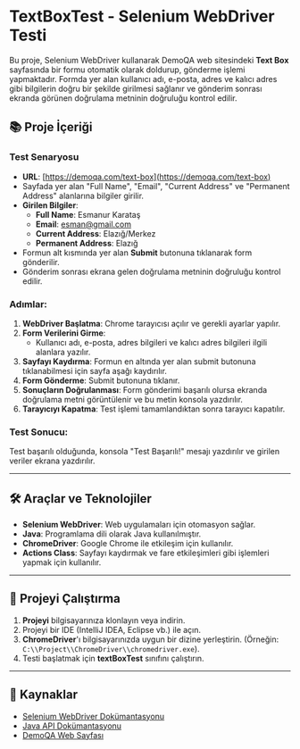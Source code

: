 # TextBoxTest - Selenium WebDriver Testi

Bu proje, Selenium WebDriver kullanarak DemoQA web sitesindeki **Text Box** sayfasında bir formu otomatik olarak doldurup, gönderme işlemi yapmaktadır. Formda yer alan kullanıcı adı, e-posta, adres ve kalıcı adres gibi bilgilerin doğru bir şekilde girilmesi sağlanır ve gönderim sonrası ekranda görünen doğrulama metninin doğruluğu kontrol edilir.

## 📚 Proje İçeriği

### **Test Senaryosu**
- **URL**: [https://demoqa.com/text-box](https://demoqa.com/text-box)
- Sayfada yer alan "Full Name", "Email", "Current Address" ve "Permanent Address" alanlarına bilgiler girilir.
- **Girilen Bilgiler**:
  - **Full Name**: Esmanur Karataş
  - **Email**: esman@gmail.com
  - **Current Address**: Elazığ/Merkez
  - **Permanent Address**: Elazığ
- Formun alt kısmında yer alan **Submit** butonuna tıklanarak form gönderilir.
- Gönderim sonrası ekrana gelen doğrulama metninin doğruluğu kontrol edilir.

### **Adımlar**:
1. **WebDriver Başlatma**: Chrome tarayıcısı açılır ve gerekli ayarlar yapılır.
2. **Form Verilerini Girme**: 
   - Kullanıcı adı, e-posta, adres bilgileri ve kalıcı adres bilgileri ilgili alanlara yazılır.
3. **Sayfayı Kaydırma**: Formun en altında yer alan submit butonuna tıklanabilmesi için sayfa aşağı kaydırılır.
4. **Form Gönderme**: Submit butonuna tıklanır.
5. **Sonuçların Doğrulanması**: Form gönderimi başarılı olursa ekranda doğrulama metni görüntülenir ve bu metin konsola yazdırılır.
6. **Tarayıcıyı Kapatma**: Test işlemi tamamlandıktan sonra tarayıcı kapatılır.

### **Test Sonucu**:
Test başarılı olduğunda, konsola "Test Başarılı!" mesajı yazdırılır ve girilen veriler ekrana yazdırılır.

---

## 🛠️ Araçlar ve Teknolojiler

- **Selenium WebDriver**: Web uygulamaları için otomasyon sağlar.
- **Java**: Programlama dili olarak Java kullanılmıştır.
- **ChromeDriver**: Google Chrome ile etkileşim için kullanılır.
- **Actions Class**: Sayfayı kaydırmak ve fare etkileşimleri gibi işlemleri yapmak için kullanılır.

---

## 🚀 Projeyi Çalıştırma

1. **Projeyi** bilgisayarınıza klonlayın veya indirin.
2. Projeyi bir IDE (IntelliJ IDEA, Eclipse vb.) ile açın.
3. **ChromeDriver**'ı bilgisayarınızda uygun bir dizine yerleştirin. (Örneğin: `C:\\Project\\ChromeDriver\\chromedriver.exe`).
4. Testi başlatmak için **textBoxTest** sınıfını çalıştırın.

---

## 📄 Kaynaklar

- [Selenium WebDriver Dokümantasyonu](https://www.selenium.dev/documentation/)
- [Java API Dokümantasyonu](https://docs.oracle.com/javase/8/docs/api/)
- [DemoQA Web Sayfası](https://demoqa.com/)
